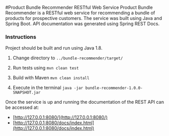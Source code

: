 
#Product Bundle Recommender RESTful Web Service 
Product Bundle Recommender is a RESTful web service for recommending a bundle of products for prospective customers.
The service was built using Java and Spring Boot. API documentation was generated using Spring REST Docs.

### Instructions
Project should be built and run using Java 1.8.

1. Change directory to ```../bundle-recommender/target/```

2. Run tests using ```mvn clean test```

3. Build with Maven ```mvn clean install```  
 
4. Execute in the terminal ```java -jar bundle-recommender-1.0.0-SNAPSHOT.jar ``` 

Once the service is up and running the documentation of the REST API can be accessed at:

* [http://127.0.0.1:8080/](http://127.0.0.1:8080/)
* [http://127.0.0.1:8080/docs/index.html](http://127.0.0.1:8080/docs/index.html)